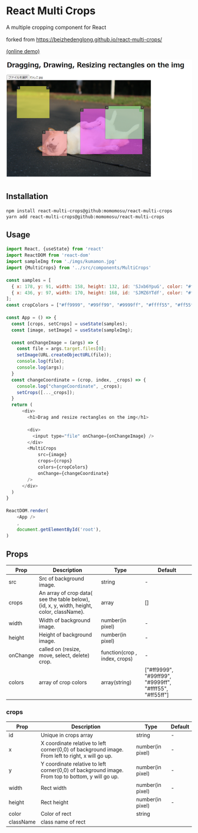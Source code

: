 # React Multi Crops

A multiple cropping component for React

forked from https://beizhedenglong.github.io/react-multi-crops/ 　

[(online demo)](./examples/index.html)


![img.png](examples/imgs/preview.png)

## Installation
```
npm install react-multi-crops@github:momomosu/react-multi-crops
yarn add react-multi-crops@github:momomosu/react-multi-crops
```


## Usage

```js
import React, {useState} from 'react'
import ReactDOM from 'react-dom'
import sampleImg from './imgs/kumamon.jpg'
import {MultiCrops} from '../src/components/MultiCrops'

const samples = [
  { x: 178, y: 91, width: 158, height: 132, id: 'SJxb6YpuG', color: "#ffff55", className: "test1"},
  { x: 436, y: 97, width: 170, height: 168, id: 'SJMZ6YTdf', color: "#ff55ff"},
];
const cropColors = ["#ff9999", "#99ff99", "#9999ff", "#ffff55", "#ff55ff"];

const App = () => {
  const [crops, setCrops] = useState(samples);
  const [image, setImage] = useState(sampleImg);

  const onChangeImage = (args) => {
    const file = args.target.files[0];
    setImage(URL.createObjectURL(file));
    console.log(file);
    console.log(args);
  }
  const changeCoordinate = (crop, index, _crops) => {
    console.log("changeCoordinate", _crops);
    setCrops([..._crops]);
  }
  return (
      <div>
        <h1>Drag and resize rectangles on the img</h1>

        <div>
          <input type="file" onChange={onChangeImage} />
        </div>
        <MultiCrops
            src={image}
            crops={crops}
            colors={cropColors}
            onChange={changeCoordinate}
        />
      </div>
  )
}

ReactDOM.render(
    <App />
    ,
    document.getElementById('root'),
)


```

## Props

| Prop     | Description                                                                               | Type                          | Default                                                 |
|----------|-------------------------------------------------------------------------------------------|-------------------------------|---------------------------------------------------------|
| src      | Src of background image.                                                                  | string                        | -                                                       |
| crops    | An array of crop data( see the table below), {id, x, y, width, height, color, className}. | array                         | []                                                      |
| width    | Width of background image.                                                                | number(in pixel)              | -                                                       |
| height   | Height of background image.                                                               | number(in pixel)              | -                                                       |
| onChange | called on (resize, move, select, delete) crop.                                            | function(crop , index, crops) | -                                                       |
| colors   | array of crop colors                                                                      | array(string)                 | ["#ff9999", "#99ff99", "#9999ff", "#ffff55", "#ff55ff"] |



### crops

| Prop      | Description                                                                                       | Type             | Default |
|-----------|---------------------------------------------------------------------------------------------------|------------------|---------|
| id        | Unique in crops array                                                                             | string           | -       |
| x         | X coordinate  relative to left corner(0,0) of background image. From left to right, x will go up. | number(in pixel) | -       |
| y         | Y coordinate  relative to left corner(0,0) of background image. From top to bottom, y will go up. | number(in pixel) | -       |
| width     | Rect width                                                                                        | number(in pixel) | -       |
| height    | Rect height                                                                                       | number(in pixel) | -       |
| color     | Color of rect                                                                                     | string           |         |
| className | class name of rect                                                                                |                  |         |
